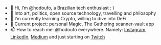 - 👋 Hi, I’m @hodoufo, a Brazilian tech enthusiast : )
- 👀 Into art, politics, open source technology, travelling and philosophy
- 🌱 I’m currently learning Crypto, willing to dive into DeFi
- 🦾 Current project: personal Magic, The Gathering scanner-vault app
- 📫 How to reach me: @hodoufo everywhere. Namely: [Instagram](https://www.instagram.com/hodoufo/), [LinkedIn](https://www.linkedin.com/in/hodoufo/), [Medium](https://medium.com/@hodoufo) and just starting on [Twitch](https://www.twitch.tv/hodoufo)

<!---
hodoufo/hodoufo is a ✨ special ✨ repository because its `README.md` (this file) appears on your GitHub profile.
You can click the Preview link to take a look at your changes.
--->
